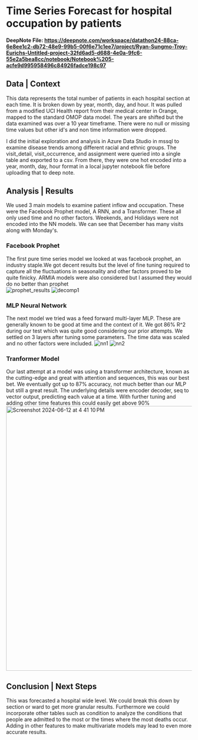# Time Series Forecast for hospital occupation by patients

#### DeepNote File: https://deepnote.com/workspace/datathon24-88ca-6e8ee1c2-db72-48e9-99b5-00f6e71c1ee7/project/Ryan-Sungmo-Troy-Eurichs-Untitled-project-32fd6ad5-d688-4e0a-9fc6-55e2a5bea8cc/notebook/Notebook%205-acfe9d995958496c84926fadce198c97

## Data | Context
This data represents the total number of patients in each hospital section at each time. It is broken down by year, month, day, and hour. It was pulled from a modified UCI Health report from their medical center in Orange, mapped to the standard OMOP data model. The years are shifted but the data examined was over a 10 year timeframe. There were no null or missing time values but other id's and non time information were dropped.

I did the initial exploration and analysis in Azure Data Studio in mssql to examine disease trends among different racial and ethnic groups. The visit_detail, visit_occurrence, and assignment were queried into a single table and exported to a csv. From there, they were one hot encoded into a year, month, day, hour format in a local jupyter notebook file before uploading that to deep note. 

## Analysis | Results
We used 3 main models to examine patient inflow and occupation. These were the Facebook Prophet model, A RNN, and a Transformer. These all only used time and no other factors. Weekends, and Holidays were not encoded into the NN models. We can see that December has many visits along with Monday's.

### Facebook Prophet
The first pure time series model we looked at was facebook prophet, an industry staple.We got decent results but the level of fine tuning required to capture all the fluctuations in seasonality and other factors proved to be quite finicky. ARMIA models were also considered but I assumed they would do no better than prophet  
![prophet_results](https://github.com/RyanEurich/OMOP-Timeseries/assets/97063139/73860e51-b3cd-43ff-ab35-3f5eaac3fec0)
![decomp1](https://github.com/RyanEurich/OMOP-Timeseries/assets/97063139/757942a9-e690-491f-9b22-2a950c764b73)

### MLP Neural Network 
The next model we tried was a feed forward multi-layer MLP. These are generally known to be good at time and the context of it. We got 86% R^2 during our test which was quite good considering our prior attempts. We settled on 3 layers after tuning some parameters. The time data was scaled and no other factors were included. 
![nn1](https://github.com/RyanEurich/OMOP-Timeseries/assets/97063139/3ca90f85-c839-4c51-9992-0330f2136981)
![nn2](https://github.com/RyanEurich/OMOP-Timeseries/assets/97063139/145d4fe9-2725-44ed-bd91-e7c17e8b6b9a)

### Tranformer Model
Our last attempt at a model was using a transformer architecture, known as the cutting-edge and great with attention and sequences, this was our best bet. We eventually got up to 87% accuracy, not much better than our MLP but still a great result.  The underlying details were encoder decoder, seq to vector output, predicting each value at a time. With further tuning and adding other time features this could easily get above 90%
<img width="716" alt="Screenshot 2024-06-12 at 4 41 10 PM" src="https://github.com/RyanEurich/OMOP-Timeseries/assets/97063139/510aff0e-3f26-445a-9044-8d74c52fd37a">

## Conclusion | Next Steps
This was forecasted a hospital wide level. We could break this down by section or ward to get more granular results. Furthermore we could incorporate other tables such as condition to analyze the conditions that people are admitted to the most or the times where the most deaths occur. Adding in other features to make multivariate models may lead to even more accurate results.
